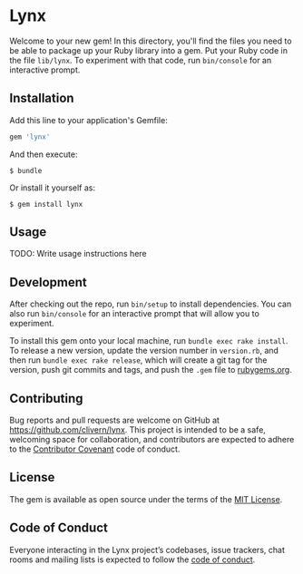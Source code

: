 # Lynx

Welcome to your new gem! In this directory, you'll find the files you need to be able to package up your Ruby library into a gem. Put your Ruby code in the file `lib/lynx`. To experiment with that code, run `bin/console` for an interactive prompt.


## Installation

Add this line to your application's Gemfile:

```ruby
gem 'lynx'
```

And then execute:

    $ bundle

Or install it yourself as:

    $ gem install lynx

## Usage

TODO: Write usage instructions here

## Development

After checking out the repo, run `bin/setup` to install dependencies. You can also run `bin/console` for an interactive prompt that will allow you to experiment.

To install this gem onto your local machine, run `bundle exec rake install`. To release a new version, update the version number in `version.rb`, and then run `bundle exec rake release`, which will create a git tag for the version, push git commits and tags, and push the `.gem` file to [rubygems.org](https://rubygems.org).

## Contributing

Bug reports and pull requests are welcome on GitHub at https://github.com/clivern/lynx. This project is intended to be a safe, welcoming space for collaboration, and contributors are expected to adhere to the [Contributor Covenant](http://contributor-covenant.org) code of conduct.

## License

The gem is available as open source under the terms of the [MIT License](https://opensource.org/licenses/MIT).

## Code of Conduct

Everyone interacting in the Lynx project’s codebases, issue trackers, chat rooms and mailing lists is expected to follow the [code of conduct](https://github.com/clivern/lynx/blob/master/CODE_OF_CONDUCT.md).
